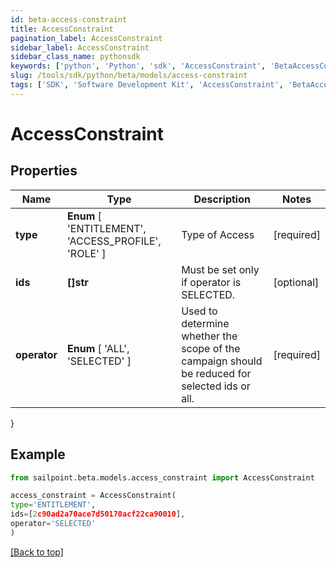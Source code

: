 ```yaml
---
id: beta-access-constraint
title: AccessConstraint
pagination_label: AccessConstraint
sidebar_label: AccessConstraint
sidebar_class_name: pythonsdk
keywords: ['python', 'Python', 'sdk', 'AccessConstraint', 'BetaAccessConstraint'] 
slug: /tools/sdk/python/beta/models/access-constraint
tags: ['SDK', 'Software Development Kit', 'AccessConstraint', 'BetaAccessConstraint']
---
```


# AccessConstraint


## Properties

Name | Type | Description | Notes
------------ | ------------- | ------------- | -------------
**type** |  **Enum** [  'ENTITLEMENT',    'ACCESS_PROFILE',    'ROLE' ] | Type of Access | [required]
**ids** | **[]str** | Must be set only if operator is SELECTED. | [optional] 
**operator** |  **Enum** [  'ALL',    'SELECTED' ] | Used to determine whether the scope of the campaign should be reduced for selected ids or all. | [required]
}

## Example

```python
from sailpoint.beta.models.access_constraint import AccessConstraint

access_constraint = AccessConstraint(
type='ENTITLEMENT',
ids=[2c90ad2a70ace7d50170acf22ca90010],
operator='SELECTED'
)

```
[[Back to top]](#) 

